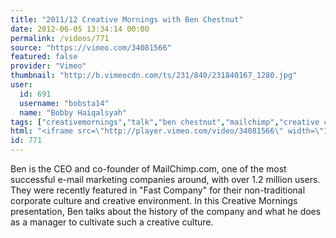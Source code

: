 ```yaml
---
title: "2011/12 Creative Mornings with Ben Chestnut"
date: 2012-06-05 13:34:14 00:00
permalink: /videos/771
source: "https://vimeo.com/34081566"
featured: false
provider: "Vimeo"
thumbnail: "http://b.vimeocdn.com/ts/231/840/231840167_1280.jpg"
user:
  id: 691
  username: "bobsta14"
  name: "Bobby Haiqalsyah"
tags: ["creativemornings","talk","ben chestnut","mailchimp","creative company"]
html: "<iframe src=\"http://player.vimeo.com/video/34081566\" width=\"1280\" height=\"720\" frameborder=\"0\" webkitAllowFullScreen mozallowfullscreen allowFullScreen></iframe>"
id: 771
---
```


Ben is the CEO and co-founder of MailChimp.com, one of the most successful e-mail marketing companies around, with over 1.2 million users. They were recently featured in "Fast Company" for their non-traditional corporate culture and creative environment. In this Creative Mornings presentation, Ben talks about the history of the company and what he does as a manager to cultivate such a creative culture.